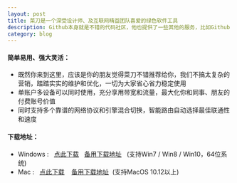 ```yaml
---
layout: post
title: 菜刀是一个深受设计师、及互联网精益团队喜爱的绿色软件工具
description: Github本身就是不错的代码社区，他也提供了一些其他的服务，比如Github Pages，使用它可以很方便的建立自己的独立博客，并且免费。
category: blog
---
```


#### 简单易用、强大灵活：
* 既然你来到这里，应该是你的朋友觉得菜刀不错推荐给你，我们不搞太复杂的营销，踏踏实实的维护和优化，一切为大家省心省力稳定使用
* 单账户多设备可以同时使用，充分享用带宽和流量，最大化你和同事、朋友的付费账号价值
* 同时支持多个靠谱的网络协议和引擎混合切换，智能路由自动选择最佳联通性和速度
#### 下载地址：
* Windows : &nbsp;&nbsp;<a href="https://github.com/caidao-bot/dist/raw/master/setup/caidao_win.zip">点此下载</a> &nbsp;&nbsp;<a href="https://yadi.sk/d/JZsyMUIV0HH07A" target="_blank">备用下载地址</a>&nbsp;&nbsp; (支持Win7 / Win8 / Win10，64位系统)
* Mac     : &nbsp;&nbsp;<a href="https://github.com/caidao-bot/dist/raw/master/setup/caidao_mac.zip">点此下载</a> &nbsp;&nbsp; <a href="https://yadi.sk/d/VLxi5rfDX072cQ" target="_blank">备用下载地址</a>&nbsp;&nbsp;(支持MacOS 10.12​以上)


